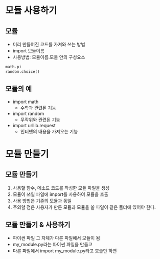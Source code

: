 # 모듈 사용하기
## 모듈
+ 미리 만들어진 코드를 가져와 쓰는 방법
+ import 모듈이름
+ 사용방법: 모듈이름.모둘 안의 구성요소
~~~python
math.pi
random.choice()
~~~

## 모듈의 예
+ import math
	+ 수학과 관련된 기능
+ import random
	+ 무작위와 관련된 기능
+ import urllib.request
	+ 인터넷의 내용을 가져오는 기능
# 모듈 만들기
## 모듈 만들기
1. 사용할 함수, 메소드 코드를 작성한 모듈 파일을 생성
2. 모듈이 쓰일 파일에 import를 사용하여 모듈을 호출
3. 사용 방법은 기존의 모듈과 동일
4. 주의할 점은 사용자가 만든 모듈과 모듈을 쓸 파일이 같은 폴더에 있어야 한다.
## 모듈 만들기 & 사용하기
+ 파이썬 파일 그 자체가 다른 파일에서 모듈이 됨  
+ my_module.py라는 파이썬 파일을 만들고
+ 다른 파일에서 import my_module.py라고 호출만 하면 
